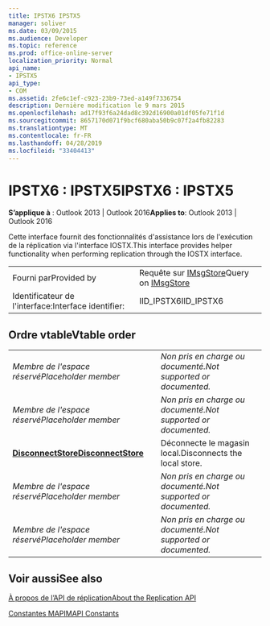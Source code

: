 ```yaml
---
title: IPSTX6 IPSTX5
manager: soliver
ms.date: 03/09/2015
ms.audience: Developer
ms.topic: reference
ms.prod: office-online-server
localization_priority: Normal
api_name:
- IPSTX5
api_type:
- COM
ms.assetid: 2fe6c1ef-c923-23b9-73ed-a149f7336754
description: Dernière modification le 9 mars 2015
ms.openlocfilehash: ad17f93f6a24dad8c392d16900a01df05fe71f1d
ms.sourcegitcommit: 8657170d071f9bcf680aba50b9c07f2a4fb82283
ms.translationtype: MT
ms.contentlocale: fr-FR
ms.lasthandoff: 04/28/2019
ms.locfileid: "33404413"
---
```

# <a name="ipstx6--ipstx5"></a><span data-ttu-id="14568-103">IPSTX6 : IPSTX5</span><span class="sxs-lookup"><span data-stu-id="14568-103">IPSTX6 : IPSTX5</span></span>

  
  
<span data-ttu-id="14568-104">**S’applique à** : Outlook 2013 | Outlook 2016</span><span class="sxs-lookup"><span data-stu-id="14568-104">**Applies to**: Outlook 2013 | Outlook 2016</span></span> 
  
<span data-ttu-id="14568-105">Cette interface fournit des fonctionnalités d'assistance lors de l'exécution de la réplication via l'interface IOSTX.</span><span class="sxs-lookup"><span data-stu-id="14568-105">This interface provides helper functionality when performing replication through the IOSTX interface.</span></span>
  
|||
|:-----|:-----|
|<span data-ttu-id="14568-106">Fourni par</span><span class="sxs-lookup"><span data-stu-id="14568-106">Provided by</span></span>  <br/> |<span data-ttu-id="14568-107">Requête sur [IMsgStore](imsgstoreimapiprop.md)</span><span class="sxs-lookup"><span data-stu-id="14568-107">Query on [IMsgStore](imsgstoreimapiprop.md)</span></span> <br/> |
|<span data-ttu-id="14568-108">Identificateur de l'interface:</span><span class="sxs-lookup"><span data-stu-id="14568-108">Interface identifier:</span></span>  <br/> |<span data-ttu-id="14568-109">IID_IPSTX6</span><span class="sxs-lookup"><span data-stu-id="14568-109">IID_IPSTX6</span></span>  <br/> |
   
## <a name="vtable-order"></a><span data-ttu-id="14568-110">Ordre vtable</span><span class="sxs-lookup"><span data-stu-id="14568-110">Vtable order</span></span>

|||
|:-----|:-----|
| <span data-ttu-id="14568-111">*Membre de l'espace réservé*</span><span class="sxs-lookup"><span data-stu-id="14568-111">*Placeholder member*</span></span>  <br/> | <span data-ttu-id="14568-112">*Non pris en charge ou documenté.*</span><span class="sxs-lookup"><span data-stu-id="14568-112">*Not supported or documented.*</span></span>  <br/> |
| <span data-ttu-id="14568-113">*Membre de l'espace réservé*</span><span class="sxs-lookup"><span data-stu-id="14568-113">*Placeholder member*</span></span>  <br/> | <span data-ttu-id="14568-114">*Non pris en charge ou documenté.*</span><span class="sxs-lookup"><span data-stu-id="14568-114">*Not supported or documented.*</span></span>  <br/> |
|<span data-ttu-id="14568-115">**[DisconnectStore](ipstx6-disconnectstore.md)**</span><span class="sxs-lookup"><span data-stu-id="14568-115">**[DisconnectStore](ipstx6-disconnectstore.md)**</span></span> <br/> |<span data-ttu-id="14568-116">Déconnecte le magasin local.</span><span class="sxs-lookup"><span data-stu-id="14568-116">Disconnects the local store.</span></span>  <br/> |
| <span data-ttu-id="14568-117">*Membre de l'espace réservé*</span><span class="sxs-lookup"><span data-stu-id="14568-117">*Placeholder member*</span></span>  <br/> | <span data-ttu-id="14568-118">*Non pris en charge ou documenté.*</span><span class="sxs-lookup"><span data-stu-id="14568-118">*Not supported or documented.*</span></span>  <br/> |
| <span data-ttu-id="14568-119">*Membre de l'espace réservé*</span><span class="sxs-lookup"><span data-stu-id="14568-119">*Placeholder member*</span></span>  <br/> | <span data-ttu-id="14568-120">*Non pris en charge ou documenté.*</span><span class="sxs-lookup"><span data-stu-id="14568-120">*Not supported or documented.*</span></span>  <br/> |
   
## <a name="see-also"></a><span data-ttu-id="14568-121">Voir aussi</span><span class="sxs-lookup"><span data-stu-id="14568-121">See also</span></span>



[<span data-ttu-id="14568-122">À propos de l’API de réplication</span><span class="sxs-lookup"><span data-stu-id="14568-122">About the Replication API</span></span>](about-the-replication-api.md)
  
[<span data-ttu-id="14568-123">Constantes MAPI</span><span class="sxs-lookup"><span data-stu-id="14568-123">MAPI Constants</span></span>](mapi-constants.md)

